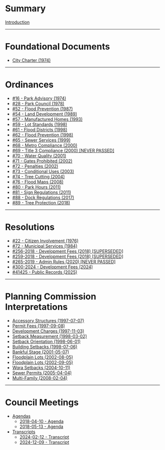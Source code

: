 # Summary
[Introduction](./introduction.md)

---

# Foundational Documents
- [City Charter (1974)](./other/1974-City-Charter.md)

---

# Ordinances
- [#16 - Park Advisory (1974)](./ordinances/1974-Ord-16-Parks.md)
- [#28 - Park Council (1978)](./ordinances/1978-Ord-28-Parks.md)
- [#52 - Flood Prevention (1987)](./ordinances/1987-Ord-52-Flood.md)
- [#54 - Land Development (1989)](./ordinances/1989-Ord-54-89C-Land-Development.md)
- [#57 - Manufactured Homes (1993)](./ordinances/1993-Ord-57-93-Manufactured-Homes.md)
- [#59 - Lot Standards (1998)](./ordinances/1998-Ord-59-97A-Land-Development-Amendment.md)
- [#61 - Flood Districts (1998)](./ordinances/1998-Ord-61-98-Land-Development-Amendment.md)
- [#62 - Flood Prevention (1998)](./ordinances/1998-Ord-62-98-Flood-and-Land-Development-Amendment.md)
- [#65 - Sewer Services (1999)](./ordinances/1999-Ord-65-99-Sewer-Services.md)
- [#68 - Metro Compliance (2000)](./ordinances/2000-Ord-68-2000-Metro-Compliance.md)
- [#69 - Title 3 Compliance (2000) [NEVER PASSED]](./ordinances/2000-Ord-69-2000-Title-3-Compliance.md)
- [#70 - Water Quality (2001)](./ordinances/2001-Ord-70-2001-WQRA.md)
- [#71 - Gates Prohibited (2002)](./ordinances/2002-Ord-71-2002-Gates.md)
- [#72 - Penalties (2002)](./ordinances/2002-Ord-72-2002-Penalties-and-Abatement-Amendment.md)
- [#73 - Conditional Uses (2003)](./ordinances/2003-Ord-73-2003A-Conditional-Use-Provisions.md)
- [#74 - Tree Cutting (2004)](./ordinances/2004-Ord-74-2004-Tree-Cutting-Amendment.md)
- [#76 - Flood Maps (2008)](./ordinances/2008-Ord-76-2008-FEMA-Flood-Map.md)
- [#80 - Park Hours (2011)](./ordinances/2011-Ord-80-2011-Park-Hours.md)
- [#81 - Sign Regulations (2011)](./ordinances/2011-Ord-81-2011-Sign.md)
- [#88 - Dock Regulations (2017)](./ordinances/2017-Ord-88-2017-Docks.md)
- [#89 - Tree Protection (2018)](./ordinances/2018-Ord-89-2018-Tree-Cutting-Amendment.md)

---

# Resolutions
- [#22 - Citizen Involvement (1976)](./resolutions/1976-Res-22-PC.md)
- [#72 - Municipal Services (1984)](./resolutions/1984-Res-72-Municipal-Services.md)
- [#256-2018 - Development Fees (2018) [SUPERSEDED]](./resolutions/2018-Res-256-Planning-Development-Fees.md)
- [#259-2018 - Development Fees (2018) [SUPERSEDED]](./resolutions/2018-Res-259-Planning-Development-Fees.md)
- [#265-2019 - Admin Rules (2020) [NEVER PASSED]](./resolutions/2019-Res-265-2019.md)
- [#300-2024 - Development Fees (2024)](./resolutions/2024-Res-300-Fee-Schedule-Modification.md)
- [#41425 - Public Records (2025)](./resolutions/2019-Res-41425-Public-Records.md)

---

# Planning Commission Interpretations
- [Accessory Structures (1997-07-07)](./interpretations/1997-07-07-RE-2.040h-permitting-adus.md)
- [Permit Fees (1997-09-08)](./interpretations/1997-09-08-RE-9.030-permit-fees-and-completeness.md)
- [Development Charges (1997-11-03)](./interpretations/1997-11-03-RE-9.030-permit-fees-and-completeness.md)
- [Setback Measurement (1998-03-02)](./interpretations/1998-03-02-RE-5.080-setbacks.md)
- [Setback Orientation (1998-06-01)](./interpretations/1998-06-01-RE-5.080-setback-orientation.md)
- [Building Setbacks (1998-07-06)](./interpretations/1998-07-06-RE-5.080-setback-orientation.md)
- [Bankful Stage (2001-05-07)](./interpretations/2001-05-07-RE-balanced-cut-and-fill.md)
- [Floodplain Lots (2002-08-05)](./interpretations/2002-08-05-RE-lots-partially-in-floodplain.md)
- [Floodplain Lots (2002-09-05)](./interpretations/2002-09-05-RE-duplicate.md)
- [Wqra Setbacks (2004-10-11)](./interpretations/2004-10-11-RE-5.080-setbacks.md)
- [Sewer Permits (2005-04-04)](./interpretations/2005-04-04-RE-adu-sewer.md)
- [Multi-Family (2008-02-04)](./interpretations/2008-02-04-RE-multi-family.md)

---

# Council Meetings
- [Agendas]()
  - [2018-04-10 - Agenda](./agendas/2018-04-11-Agenda.md)
  - [2018-05-13 - Agenda](./agendas/2018-05-14-Agenda.md)
- [Transcripts]()
  - [2024-02-12 - Transcript](./transcripts/2024-02-12-Transcript.md)
  - [2024-12-09 - Transcript](./transcripts/2024-12-09-Transcript.md)
